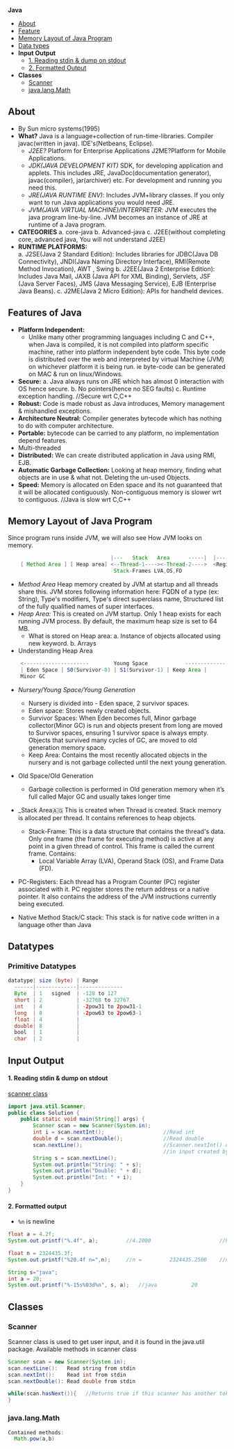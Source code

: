 **Java**
- [About](#a)
- [Feature](#f)
- [Memory Layout of Java Program](#ml)
- [Data types](#dt)
- **Input Output**
  - [1. Reading stdin & dump on stdout](#i1)
  - [2. Formatted Output](#fo)
- **Classes**
  - [Scanner](#s)
  - [java.lang.Math](#math)


<a name=a></a>
## About
- By Sun micro systems(1995)
- **What?** Java is a language+collection of run-time-libraries.  Compiler javac(written in java). IDE's(Netbeans, Eclipse).
  - _J2EE?_ Platform for Enterprise Applications    J2ME?Platform for Mobile Applications. 
  - _JDK(JAVA DEVELOPMENT KIT)_ SDK, for developing application and applets. This includes JRE,  JavaDoc(documentation generator), javac(compiler), jar(archiver) etc. For development and running you need this.
  - _JRE(JAVA RUNTIME ENV)_: Includes JVM+library classes. If you only want to run Java applications you would need JRE.
  - _JVM(JAVA VIRTUAL MACHINE)/INTERPRETER_: JVM executes the java program line-by-line. JVM becomes an instance of JRE at runtime of a Java program.
- **CATEGORIES**     a. core-java    b. Advanced-java    c. J2EE(without completing core, advanced java, You will not understand J2EE)
- **RUNTIME PLATFORMS:**    
  a. J2SE(Java 2 Standard Edition): Includes libraries for JDBC(Java DB Connectivity), JNDI(Java Naming Directory Interface), RMI(Remote Method Invocation), AWT , Swing
  b. J2EE(Java 2 Enterprise Edition):  Includes Java Mail,  JAXB (Java API for XML Binding), Servlets, JSF (Java Server Faces), JMS (Java Messaging Service), EJB (Enterprise Java Beans).
  c. J2ME(Java 2 Micro Edition): APIs for handheld devices.

<a name=f></a>
## Features of Java
- **Platform Independent:** 
  - Unlike many other programming languages including C and C++, when Java is compiled, it is not compiled into platform specific machine, rather into platform independent byte code. This byte code is distributed over the web and interpreted by virtual Machine (JVM) on whichever platform it is being run. ie byte-code can be generated on MAC & run on linux/Windows.
- **Secure:** a. Java always runs on JRE which has almost 0 interaction with OS hence secure.  b. No pointers(hence no SEG faults)    c. Runtime exception handling.        //Secure wrt C,C++
- **Robust:** Code is made robust as Java introduces, Memory management & mishandled exceptions.
- **Architecture Neutral:** Compiler generates bytecode which has nothing to do with computer architecture.
- **Portable:** bytecode can be carried to any platform, no implementation depend features.
- Multi-threaded
- **Distributed:** We can create distributed application in Java using RMI, EJB.
- **Automatic Garbage Collection:** Looking at heap memory, finding what objects are in use & what not. Deleting the un-used Objects.
- **Speed:** Memory is allocated on Eden space and its not guaranteed that it will be allocated contiguously. Non-contiguous memory is slower wrt to contiguous.        //Java is slow wrt C,C++

<a name=ml></a>
## Memory Layout of Java Program
Since program runs inside JVM, we will also see How JVM looks on memory.
```java
                                 |---   Stack   Area      -----|  |----    PC(program counter Registers ---|
    [ Method Area ] [ Heap area] <--Thread-1----><-Thread-2---->  <Register-Thread-1><Register-Thread-2> [Native-Method-Stack]
                                  Stack-Frames LVA,OS,FD 
```

- _Method Area_ Heap memory created by JVM at startup and all threads share this. JVM stores following information here: FQDN of a type (ex: String), Type's modifiers, Type's direct superclass name, Structured list of the fully qualified names of super interfaces.
- _Heap Area:_ This is created on JVM startup. Only 1 heap exists for each running JVM process. By default, the maximum heap size is set to 64 MB.
  - What is stored on Heap area:    a. Instance of objects allocated using new keyword.     b. Arrays
- Understanding Heap Area
```java
    <---------------------        Young Space            ------------------->    <---------  Old Space   --------->
    | Eden Space | S0(Survivor-0) | S1(Survivor-1) | Keep Area |
    Minor GC                                                                        Major GC 
```                                        
- _Nursery/Young Space/Young Generation_
  - Nursery is divided into - Eden space, 2 survivor spaces.
  - Eden space: Stores newly created objects.
  - Survivor Spaces: When Eden becomes full, Minor garbage collector(Minor GC) is run and objects present from long are moved to Survivor spaces, ensuring 1 survivor space is always empty. Objects that survived many cycles of GC, are moved to old generation memory space.
  - Keep Area: Contains the most recently allocated objects in the nursery and is not garbage collected until the next young generation. 
- Old Space/Old Generation
  - Garbage collection is performed in Old generation memory when it’s full called Major GC and usually takes longer time

- _Stack Area🇦🇬 This is created when Thread is created. Stack memory is allocated per thread. It contains references to heap objects. 
  - Stack-Frame: This is a data structure that contains the thread's data. Only one frame (the frame for executing method) is active at any point in a given thread of control. This frame is called the current frame. Contains:
    - Local Variable Array (LVA), Operand Stack (OS), and Frame Data (FD). 
- PC-Registers: Each thread has a Program Counter (PC) register associated with it. PC register stores the return address or a native pointer. It also contains the address of the JVM instructions currently being executed.
- Native Method Stack/C stack: This stack is for native code written in a language other than Java

## Datatypes
### Primitive Datatypes
```java
datatype| size (byte) | Range
  ------|-------------|--------------
  Byte  | 1   signed  | -128 to 127
  short | 2           | -32768 to 32767
  int   | 4           | -2pow31 to 2pow31-1
  long  | 8           | -2pow63 to 2pow63-1
  float | 4           | 
  double| 8           |
  bool  | 1           | 
  char  | 2           |
```

## Input Output
<a name=i1></a>
#### 1. Reading stdin & dump on stdout
[scanner class](#s)
```java
import java.util.Scanner;
public class Solution {
    public static void main(String[] args) {
        Scanner scan = new Scanner(System.in);
        int i = scan.nextInt();                   //Read int
        double d = scan.nextDouble();             //Read double
        scan.nextLine();                          //Scanner.nextInt() or Scanner.nextDouble() does not read the newline character
                                                  //in input created by hitting "Enter" hence Scanner.nextLine returns after reading that newline
        String s = scan.nextLine();
        System.out.println("String: " + s);
        System.out.println("Double: " + d);
        System.out.println("Int: " + i);
    }
}
```
<a name=fo></a>
#### 2. Formatted output
- `%n` is newline
```java
float a = 4.2f;
System.out.printf("%.4f", a);         //4.2000                      //Printing upto 4 precisions

float n = 2324435.3f;
System.out.printf("%20.4f n=",n);     //n =         2324435.2500    //number is formatted from right margin & occupies width of 20 characters

String s="java";
int a = 20;
System.out.printf("%-15s%03d%n", s, a);   //java           20
```

## Classes
<a name=s></a>
### Scanner
Scanner class is used to get user input, and it is found in the java.util package. Available methods in scanner class
```java
Scanner scan = new Scanner(System.in);
scan.nextLine():   Read string from stdin
scan.nextInt():    Read int from stdin
scan.nextDouble(): Read double from stdin

while(scan.hasNext()){   //Returns true if this scanner has another token in its input. This method may block while waiting for input to scan.
}
```
<a name=math></a>
### java.lang.Math
```java
Contained methods:
  Math.pow(a,b)
```
